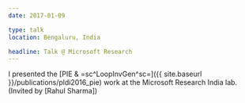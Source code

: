 ```yaml
---
date: 2017-01-09

type: talk
location: Bengaluru, India

headline: Talk @ Microsoft Research
---
```


I presented the [PIE & =sc^LoopInvGen^sc=]({{ site.baseurl }}/publications/pldi2016_pie) work
at the Microsoft Research India lab.
(Invited by [Rahul Sharma])